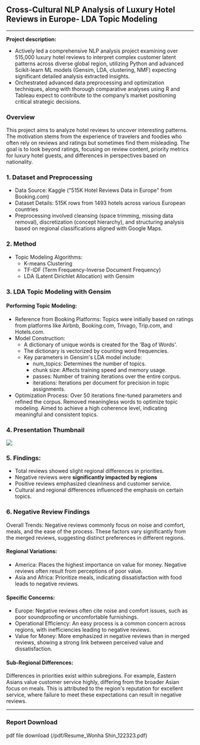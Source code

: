## Cross-Cultural NLP Analysis of Luxury Hotel Reviews in Europe- LDA Topic Modeling 

---
**Project description:** 
-   Actively led a comprehensive NLP analysis project examining over 515,000 luxury hotel reviews to interpret complex customer latent patterns across diverse global region, utilizing Python and advanced Scikit-learn ML models (Gensim, LDA, clustering, NMF) expecting significant detailed analysis extracted insights.
-   Orchestrated advanced data preprocessing and optimization techniques, along with thorough comparative analyses using R and Tableau expect to contribute to the company’s market positioning critical strategic decisions.



### Overview

This project aims to analyze hotel reviews to uncover interesting patterns. The motivation stems from the experience of travelers and foodies who often rely on reviews and ratings but sometimes find them misleading. The goal is to look beyond ratings, focusing on review content, priority metrics for luxury hotel guests, and differences in perspectives based on nationality.


### 1. Dataset and Preprocessing
- Data Source: Kaggle ("515K Hotel Reviews Data in Europe" from Booking.com)
- Dataset Details: 515K rows from 1493 hotels across various European countries
- Preprocessing involved cleansing (space trimming, missing data removal), discretization (concept hierarchy), and structuring analysis based on regional classifications aligned with Google Maps.

<!-- 
```javascript
if (isAwesome){
  return true
}
``` -->

### 2. Method
- Topic Modeling Algorithms:
  - K-means Clustering
  - TF-IDF (Term Frequency-Inverse Document Frequency)
  - LDA (Latent Dirichlet Allocation) with Gensim


### 3. LDA Topic Modeling with Gensim
#### Performing Topic Modeling:

- Reference from Booking Platforms: Topics were initially based on ratings from platforms like Airbnb, Booking.com, Trivago, Trip.com, and Hotels.com.
- Model Construction:
  - A dictionary of unique words is created for the 'Bag of Words'.
  - The dictionary is vectorized by counting word frequencies.
  - Key parameters in Gensim's LDA model include:
    - num_topics: Determines the number of topics.
    - chunk size: Affects training speed and memory usage.
    - passes: Number of training iterations over the entire corpus.
    - iterations: Iterations per document for precision in topic assignments.
- Optimization Process:
Over 50 iterations fine-tuned parameters and refined the corpus.
Removed meaningless words to optimize topic modeling.
Aimed to achieve a high coherence level, indicating meaningful and consistent topics.



### 4. Presentation Thumbnail

<img src="images/HRA.JPG?raw=true"/>

### 5. Findings:

- Total reviews showed slight regional differences in priorities.
- Negative reviews were **significantly impacted by regions** 
- Positive reviews emphasized cleanliness and customer service.
- Cultural and regional differences influenced the emphasis on certain topics.


### 6. Negative Review Findings
Overall Trends: Negative reviews commonly focus on noise and comfort, meals, and the ease of the process. These factors vary significantly from the merged reviews, suggesting distinct preferences in different regions.

#### Regional Variations:
- America: Places the highest importance on value for money. Negative reviews often result from perceptions of poor value.
- Asia and Africa: Prioritize meals, indicating dissatisfaction with food leads to negative reviews.

#### Specific Concerns:
- Europe: Negative reviews often cite noise and comfort issues, such as poor soundproofing or uncomfortable furnishings.
- Operational Efficiency: An easy process is a common concern across regions, with inefficiencies leading to negative reviews.
- Value for Money: More emphasized in negative reviews than in merged reviews, showing a strong link between perceived value and dissatisfaction.


#### Sub-Regional Differences:
Differences in priorities exist within subregions. For example, Eastern Asians value customer service highly, differing from the broader Asian focus on meals. This is attributed to the region's reputation for excellent service, where failure to meet these expectations can result in negative reviews.

---
### Report Download
pdf file download (/pdf/Resume_Wonha Shin_122323.pdf)
